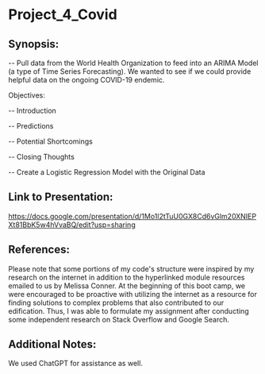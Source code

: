 # Project_4_Covid

Synopsis:
-

-- Pull data from the World Health Organization to feed into an ARIMA Model (a type of Time Series Forecasting). We wanted to see if we could provide helpful data on the ongoing COVID-19 endemic.


Objectives:

-- Introduction

-- Predictions

-- Potential Shortcomings

-- Closing Thoughts



-- Create a Logistic Regression Model with the Original Data

Link to Presentation: 
-
https://docs.google.com/presentation/d/1Mo1l2tTuU0GX8Cd6vGlm20XNIEPXt81BbK5w4hVvaBQ/edit?usp=sharing

References: 
-
Please note that some portions of my code's structure were inspired by my research on the internet in addition to the hyperlinked module resources emailed to us by Melissa Conner. At the beginning of this boot camp, we were encouraged to be proactive with utilizing the internet as a resource for finding solutions to complex problems that also contributed to our edification. Thus, I was able to formulate my assignment after conducting some independent research on Stack Overflow and Google Search.

Additional Notes: 
-
We used ChatGPT for assistance as well.

